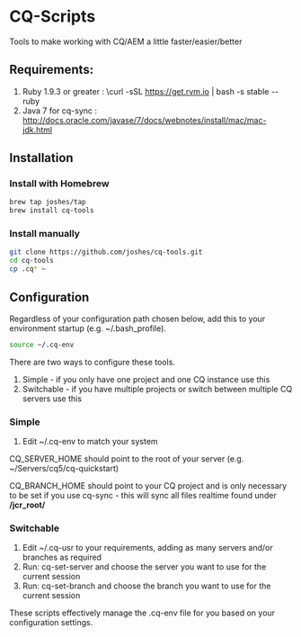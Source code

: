 CQ-Scripts
========

Tools to make working with CQ/AEM a little faster/easier/better

## Requirements:

1. Ruby 1.9.3 or greater : \curl -sSL https://get.rvm.io | bash -s stable --ruby
2. Java 7 for cq-sync : http://docs.oracle.com/javase/7/docs/webnotes/install/mac/mac-jdk.html

## Installation

### Install with Homebrew

```sh
brew tap joshes/tap
brew install cq-tools
```

### Install manually

```sh
git clone https://github.com/joshes/cq-tools.git
cd cq-tools
cp .cq* ~
```

## Configuration

Regardless of your configuration path chosen below, add this to your environment startup (e.g. ~/.bash_profile).

```sh
source ~/.cq-env
```

There are two ways to configure these tools.

1. Simple - if you only have one project and one CQ instance use this
2. Switchable - if you have multiple projects or switch between multiple CQ servers use this

### Simple

1. Edit ~/.cq-env to match your system

CQ_SERVER_HOME should point to the root of your server (e.g. ~/Servers/cq5/cq-quickstart)

CQ_BRANCH_HOME should point to your CQ project and is only necessary to be set if you use cq-sync - this will sync all files realtime found under **/jcr_root/**

### Switchable

1. Edit ~/.cq-usr to your requirements, adding as many servers and/or branches as required
2. Run: cq-set-server and choose the server you want to use for the current session
3. Run: cq-set-branch and choose the branch you want to use for the current session

These scripts effectively manage the .cq-env file for you based on your configuration settings.
